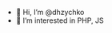 - 👋 Hi, I’m @dhzychko
- 👀 I’m interested in PHP, JS

<!---
dhzychko/dhzychko is a ✨ special ✨ repository because its `README.md` (this file) appears on your GitHub profile.
You can click the Preview link to take a look at your changes.
--->
